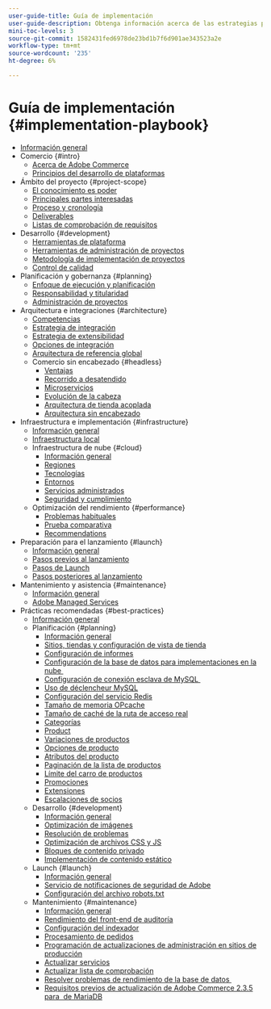 ```yaml
---
user-guide-title: Guía de implementación
user-guide-description: Obtenga información acerca de las estrategias para planificar e implementar un sitio de Adobe Commerce con éxito.
mini-toc-levels: 3
source-git-commit: 1582431fed6978de23bd1b7f6d901ae343523a2e
workflow-type: tm+mt
source-wordcount: '235'
ht-degree: 6%

---
```



# Guía de implementación {#implementation-playbook}

- [Información general](overview.md)
- Comercio {#intro}
   - [Acerca de Adobe Commerce](intro/about-commerce.md)
   - [Principios del desarrollo de plataformas](intro/platform-development.md)
- Ámbito del proyecto {#project-scope}
   - [El conocimiento es poder](project-scope/knowledge.md)
   - [Principales partes interesadas](project-scope/key-stakeholders.md)
   - [Proceso y cronología](project-scope/process-timeline.md)
   - [Deliverables](project-scope/deliverables.md)
   - [Listas de comprobación de requisitos](project-scope/requirement-checklists.md)
- Desarrollo {#development}
   - [Herramientas de plataforma](development/platform-tools.md)
   - [Herramientas de administración de proyectos](development/project-management-tools.md)
   - [Metodología de implementación de proyectos](development/delivery.md)
   - [Control de calidad](development/quality-control.md)
- Planificación y gobernanza {#planning}
   - [Enfoque de ejecución y planificación](planning/delivery.md)
   - [Responsabilidad y titularidad](planning/ownership.md)
   - [Administración de proyectos](planning/governance.md)
- Arquitectura e integraciones {#architecture}
   - [Competencias](architecture/capabilities.md)
   - [Estrategia de integración](architecture/integration-strategy.md)
   - [Estrategia de extensibilidad](architecture/extensibility-strategy.md)
   - [Opciones de integración](architecture/integration-options.md)
   - [Arquitectura de referencia global](architecture/global-reference.md)
   - Comercio sin encabezado {#headless}
      - [Ventajas](architecture/headless/benefits.md)
      - [Recorrido a desatendido](architecture/headless/journey-to-headless.md)
      - [Microservicios](architecture/headless/microservices.md)
      - [Evolución de la cabeza](architecture/headless/evolution.md)
      - [Arquitectura de tienda acoplada](architecture/headless/legacy-storefront.md)
      - [Arquitectura sin encabezado](architecture/headless/adobe-commerce.md)
- Infraestructura e implementación {#infrastructure}
   - [Información general](infrastructure/overview.md)
   - [Infraestructura local](infrastructure/on-premises.md)
   - Infraestructura de nube {#cloud}
      - [Información general](infrastructure/cloud/overview.md)
      - [Regiones](infrastructure/cloud/regions.md)
      - [Tecnologías](infrastructure/cloud/technology.md)
      - [Entornos](infrastructure/cloud/environments.md)
      - [Servicios administrados](infrastructure/cloud/managed-services.md)
      - [Seguridad y cumplimiento](infrastructure/cloud/security.md)
   - Optimización del rendimiento {#performance}
      - [Problemas habituales](infrastructure/performance/optimization.md)
      - [Prueba comparativa](infrastructure/performance/benchmarks.md)
      - [Recommendations](infrastructure/performance/recommendations.md)
- Preparación para el lanzamiento {#launch}
   - [Información general](launch/overview.md)
   - [Pasos previos al lanzamiento](launch/pre-launch-steps.md)
   - [Pasos de Launch](launch/launch-steps.md)
   - [Pasos posteriores al lanzamiento](launch/post-launch-steps.md)
- Mantenimiento y asistencia {#maintenance}
   - [Información general](maintenance/overview.md)
   - [Adobe Managed Services](maintenance/adobe-managed-services.md)
- Prácticas recomendadas {#best-practices}
   - [Información general](best-practices/phases.md)
   - Planificación {#planning}
      - [Información general](best-practices/planning/overview.md)
      - [Sitios, tiendas y configuración de vista de tienda](best-practices/planning/sites-stores-store-views.md)
      - [Configuración de informes](best-practices/planning/reporting-configuration.md)
      - [Configuración de la base de datos para implementaciones en la nube &#x200B;](best-practices/planning/database-on-cloud.md)
      - [Configuración de conexión esclava de MySQL &#x200B;](best-practices/planning/configure-mysql-slave-connection-on-cloud.md)
      - [Uso de déclencheur MySQL](best-practices/planning/mysql-triggers-usage.md)
      - [Configuración del servicio Redis](best-practices/planning/redis-service-configuration.md)
      - [Tamaño de memoria OPcache](best-practices/planning/opcache-memory-size.md)
      - [Tamaño de caché de la ruta de acceso real](best-practices/planning/realpath-cache-size.md)
      - [Categorías](best-practices/planning/category-limits.md)
      - [Product](best-practices/planning/product-sku-limits.md)
      - [Variaciones de productos](best-practices/planning/product-variations.md)
      - [Opciones de producto](best-practices/planning/product-options.md)
      - [Atributos del producto](best-practices/planning/product-attributes-and-options.md)
      - [Paginación de la lista de productos](best-practices/planning/product-listing-pagination.md)
      - [Límite del carro de productos](best-practices/planning/product-cart.md)
      - [Promociones](best-practices/planning/product-cart-promotions.md)
      - [Extensiones](best-practices/planning/extensions.md)
      - [Escalaciones de socios](best-practices/planning/partner-escalation.md)
   - Desarrollo {#development}
      - [Información general](best-practices/development/overview.md)
      - [Optimización de imágenes](best-practices/development/image-optimization.md)
      - [Resolución de problemas](best-practices/development/troubleshooting.md)
      - [Optimización de archivos CSS y JS](best-practices/development/optimize-css-js-files.md)
      - [Bloques de contenido privado](best-practices/development/private-content-block-configuration.md)
      - [Implementación de contenido estático](best-practices/development/static-content-deployment.md)
   - Launch {#launch}
      - [Información general](best-practices/launch/overview.md)
      - [Servicio de notificaciones de seguridad de Adobe](best-practices/launch/security-notification-service.md)
      - [Configuración del archivo robots.txt](best-practices/launch/robots-txt.md)
   - Mantenimiento {#maintenance}
      - [Información general](best-practices/maintenance/overview.md)
      - [Rendimiento del front-end de auditoría](best-practices/maintenance/frontend-performance.md)
      - [Configuración del indexador](best-practices/maintenance/indexer-configuration.md)
      - [Procesamiento de pedidos](best-practices/maintenance/order-processing-configuration.md)
      - [Programación de actualizaciones de administración en sitios de producción](best-practices/maintenance/scheduling-admin-updates-in-production.md)
      - [Actualizar servicios](best-practices/maintenance/update-services.md)
      - [Actualizar lista de comprobación](best-practices/maintenance/upgrade-checklist.md)
      - [Resolver problemas de rendimiento de la base de datos &#x200B;](best-practices/maintenance/resolve-database-performance-issues.md)
      - [Requisitos previos de actualización de Adobe Commerce 2.3.5 para &#x200B; de MariaDB](best-practices/maintenance/commerce-235-upgrade-prerequisites-mariadb.md)
